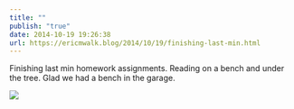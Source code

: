 ```yaml
---
title: ""
publish: "true"
date: 2014-10-19 19:26:38
url: https://ericmwalk.blog/2014/10/19/finishing-last-min.html
---
```


Finishing last min homework assignments. Reading on a bench and under the tree. Glad we had a bench in the garage.

![](https://ericmwalk.blog/uploads/2022/6eb05a0e1f.jpg)